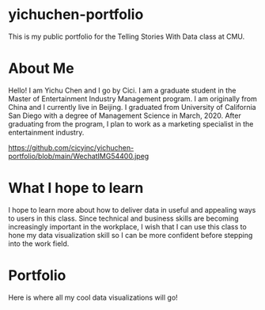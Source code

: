 # yichuchen-portfolio
This is my public portfolio for the Telling Stories With Data class at CMU.

# About Me
Hello! I am Yichu Chen and I go by Cici. I am a graduate student in the Master of Entertainment Industry Management program. I am originally from China and I currently live in Beijing. I graduated from University of California San Diego with a degree of Management Science in March, 2020. After graduating from the program, I plan to work as a marketing specialist in the entertainment industry.

https://github.com/cicyinc/yichuchen-portfolio/blob/main/WechatIMG54400.jpeg

# What I hope to learn
I hope to learn more about how to deliver data in useful and appealing ways to users in this class. Since technical and business skills are becoming increasingly important in the workplace, I wish that I can use this class to hone my data visualization skill so I can be more confident before stepping into the work field.

# Portfolio
Here is where all my cool data visualizations will go!
